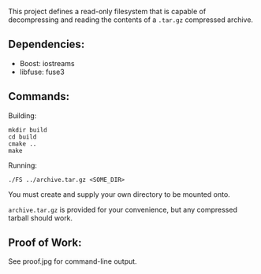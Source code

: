 This project defines a read-only filesystem that is capable of decompressing and reading the contents of a `.tar.gz` compressed archive.

Dependencies:
-----

- Boost: iostreams
- libfuse: fuse3


Commands:
-----

Building:

```
mkdir build
cd build
cmake ..
make
```

Running:

```
./FS ../archive.tar.gz <SOME_DIR>
```

You must create and supply your own directory to be mounted onto.

`archive.tar.gz` is provided for your convenience, but any compressed tarball
should work.


Proof of Work:
-----

See proof.jpg for command-line output.
